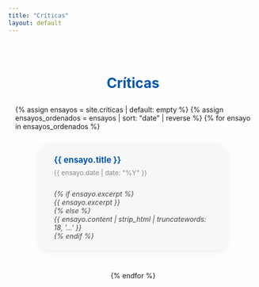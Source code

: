 ```yaml
---
title: "Críticas"
layout: default
---
```


<div class="container" style="max-width:900px; margin:auto; padding:2em 1em;">
  <h1 style="color:#0056b3; font-size:2em; text-align:center; margin-bottom:1em;">Críticas</h1>
  <div class="criticas-list" style="display:flex; flex-wrap:wrap; gap:2em; justify-content:center; margin-bottom:2em;">
    {% assign ensayos = site.criticas | default: empty %}
    {% assign ensayos_ordenados = ensayos | sort: "date" | reverse %}
    {% for ensayo in ensayos_ordenados %}
      <div class="critica-card" style="background:#f7f7f7; border-radius:18px; box-shadow:0 2px 12px rgba(0,0,0,0.08); padding:1.5em 2em; max-width:320px; min-width:220px; margin-bottom:1em; display:flex; flex-direction:column; align-items:flex-start;">
        <a href="{{ site.baseurl }}{{ ensayo.url }}" style="font-size:1.2em; font-weight:bold; color:#0056b3; text-decoration:none; margin-bottom:0.5em;">{{ ensayo.title }}</a>
        <span style="color:#888; font-size:0.95em; margin-bottom:0.7em;">{{ ensayo.date | date: "%Y" }}</span>
        <span style="color:#444; font-size:1em; font-style:italic; white-space:pre-line;">
          {% if ensayo.excerpt %}
            {{ ensayo.excerpt }}
          {% else %}
            {{ ensayo.content | strip_html | truncatewords: 18, '...' }}
          {% endif %}
        </span>
      </div>
    {% endfor %}
  </div>
</div>
<style>
.criticas-list { display:flex; flex-wrap:wrap; gap:2em; justify-content:center; }
.critica-card { background:#f7f7f7; border-radius:18px; box-shadow:0 2px 12px rgba(0,0,0,0.08); padding:1.5em 2em; max-width:320px; min-width:220px; margin-bottom:1em; display:flex; flex-direction:column; align-items:flex-start; }
@media (max-width: 700px) {
  .criticas-list { flex-direction:column; gap:1em; align-items:center; }
  .critica-card { max-width:98vw; min-width:0; width:100%; }
}
</style>
